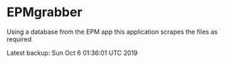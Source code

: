 # EPMgrabber
Using a database from the EPM app this application scrapes the files as required


Latest backup: Sun Oct 6 01:36:01 UTC 2019
